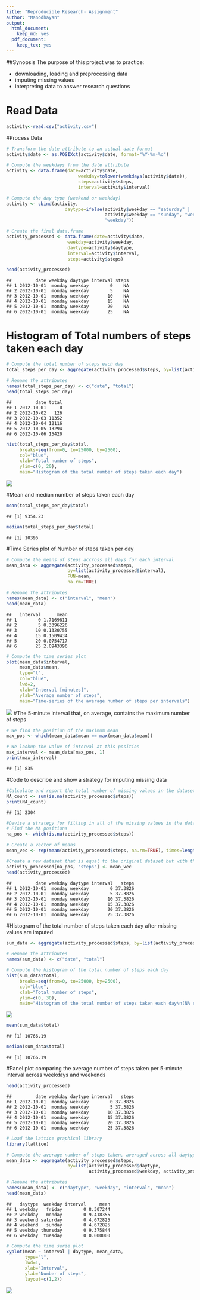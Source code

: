 ```yaml
---
title: "Reproducible Research- Assignment"
author: "Manodhayan"
output:
  html_document:
    keep_md: yes
  pdf_document: 
    keep_tex: yes
---
```



##Synopsis
The purpose of this project was to practice:

* downloading, loading and preprocessing data
* imputing missing values
* interpreting data to answer research questions



# Read Data

```r
activity<-read.csv("activity.csv")
```
#Process Data

```r
# Transform the date attribute to an actual date format
activity$date <- as.POSIXct(activity$date, format="%Y-%m-%d")

# Compute the weekdays from the date attribute
activity <- data.frame(date=activity$date, 
                           weekday=tolower(weekdays(activity$date)), 
                           steps=activity$steps, 
                           interval=activity$interval)

# Compute the day type (weekend or weekday)
activity <- cbind(activity, 
                      daytype=ifelse(activity$weekday == "saturday" | 
                                     activity$weekday == "sunday", "weekend", 
                                     "weekday"))

# Create the final data.frame
activity_processed <- data.frame(date=activity$date, 
                       weekday=activity$weekday, 
                       daytype=activity$daytype, 
                       interval=activity$interval,
                       steps=activity$steps)

head(activity_processed)
```

```
##         date weekday daytype interval steps
## 1 2012-10-01  monday weekday        0    NA
## 2 2012-10-01  monday weekday        5    NA
## 3 2012-10-01  monday weekday       10    NA
## 4 2012-10-01  monday weekday       15    NA
## 5 2012-10-01  monday weekday       20    NA
## 6 2012-10-01  monday weekday       25    NA
```
# Histogram of Total numbers of steps taken each day

```r
# Compute the total number of steps each day
total_steps_per_day <- aggregate(activity_processed$steps, by=list(activity_processed$date), FUN=sum, na.rm=TRUE)

# Rename the attributes
names(total_steps_per_day) <- c("date", "total")
head(total_steps_per_day)
```

```
##         date total
## 1 2012-10-01     0
## 2 2012-10-02   126
## 3 2012-10-03 11352
## 4 2012-10-04 12116
## 5 2012-10-05 13294
## 6 2012-10-06 15420
```

```r
hist(total_steps_per_day$total, 
     breaks=seq(from=0, to=25000, by=2500),
     col="blue", 
     xlab="Total number of steps", 
     ylim=c(0, 20), 
     main="Histogram of the total number of steps taken each day")
```

![](PA1_template_files/figure-html/unnamed-chunk-4-1.png)<!-- -->

#Mean and median number of steps taken each day

```r
mean(total_steps_per_day$total)
```

```
## [1] 9354.23
```

```r
median(total_steps_per_day$total)
```

```
## [1] 10395
```
#Time Series plot of Number of steps taken per day

```r
# Compute the means of steps accross all days for each interval
mean_data <- aggregate(activity_processed$steps, 
                       by=list(activity_processed$interval), 
                       FUN=mean, 
                       na.rm=TRUE)

# Rename the attributes
names(mean_data) <- c("interval", "mean")
head(mean_data)
```

```
##   interval      mean
## 1        0 1.7169811
## 2        5 0.3396226
## 3       10 0.1320755
## 4       15 0.1509434
## 5       20 0.0754717
## 6       25 2.0943396
```

```r
# Compute the time series plot
plot(mean_data$interval, 
     mean_data$mean, 
     type="l", 
     col="blue", 
     lwd=2, 
     xlab="Interval [minutes]", 
     ylab="Average number of steps", 
     main="Time-series of the average number of steps per intervals")
```

![](PA1_template_files/figure-html/unnamed-chunk-6-1.png)<!-- -->
#The 5-minute interval that, on average, contains the maximum number of steps

```r
# We find the position of the maximum mean
max_pos <- which(mean_data$mean == max(mean_data$mean))

# We lookup the value of interval at this position
max_interval <- mean_data[max_pos, 1]
print(max_interval)
```

```
## [1] 835
```
#Code to describe and show a strategy for imputing missing data

```r
#Calculate and report the total number of missing values in the dataset (i.e. the total number of rows with NA's)
NA_count <- sum(is.na(activity_processed$steps))
print(NA_count)
```

```
## [1] 2304
```

```r
#Devise a strategy for filling in all of the missing values in the dataset. The strategy does not need to be sophisticated. For example, you could use the mean/median for that day, or the mean for that 5-minute interval, etc.
# Find the NA positions
na_pos <- which(is.na(activity_processed$steps))

# Create a vector of means
mean_vec <- rep(mean(activity_processed$steps, na.rm=TRUE), times=length(na_pos))

#Create a new dataset that is equal to the original dataset but with the missing data filled in
activity_processed[na_pos, "steps"] <- mean_vec
head(activity_processed)
```

```
##         date weekday daytype interval   steps
## 1 2012-10-01  monday weekday        0 37.3826
## 2 2012-10-01  monday weekday        5 37.3826
## 3 2012-10-01  monday weekday       10 37.3826
## 4 2012-10-01  monday weekday       15 37.3826
## 5 2012-10-01  monday weekday       20 37.3826
## 6 2012-10-01  monday weekday       25 37.3826
```
#Histogram of the total number of steps taken each day after missing values are imputed

```r
sum_data <- aggregate(activity_processed$steps, by=list(activity_processed$date), FUN=sum)

# Rename the attributes
names(sum_data) <- c("date", "total")

# Compute the histogram of the total number of steps each day
hist(sum_data$total, 
     breaks=seq(from=0, to=25000, by=2500),
     col="blue", 
     xlab="Total number of steps", 
     ylim=c(0, 30), 
     main="Histogram of the total number of steps taken each day\n(NA replaced by mean value)")
```

![](PA1_template_files/figure-html/unnamed-chunk-9-1.png)<!-- -->

```r
mean(sum_data$total)
```

```
## [1] 10766.19
```

```r
median(sum_data$total)
```

```
## [1] 10766.19
```
#Panel plot comparing the average number of steps taken per 5-minute interval across weekdays and weekends

```r
head(activity_processed)
```

```
##         date weekday daytype interval   steps
## 1 2012-10-01  monday weekday        0 37.3826
## 2 2012-10-01  monday weekday        5 37.3826
## 3 2012-10-01  monday weekday       10 37.3826
## 4 2012-10-01  monday weekday       15 37.3826
## 5 2012-10-01  monday weekday       20 37.3826
## 6 2012-10-01  monday weekday       25 37.3826
```

```r
# Load the lattice graphical library
library(lattice)

# Compute the average number of steps taken, averaged across all daytype variable
mean_data <- aggregate(activity_processed$steps, 
                       by=list(activity_processed$daytype, 
                               activity_processed$weekday, activity_processed$interval), mean)

# Rename the attributes
names(mean_data) <- c("daytype", "weekday", "interval", "mean")
head(mean_data)
```

```
##   daytype  weekday interval     mean
## 1 weekday   friday        0 8.307244
## 2 weekday   monday        0 9.418355
## 3 weekend saturday        0 4.672825
## 4 weekend   sunday        0 4.672825
## 5 weekday thursday        0 9.375844
## 6 weekday  tuesday        0 0.000000
```

```r
# Compute the time serie plot
xyplot(mean ~ interval | daytype, mean_data, 
       type="l", 
       lwd=1, 
       xlab="Interval", 
       ylab="Number of steps", 
       layout=c(1,2))
```

![](PA1_template_files/figure-html/unnamed-chunk-10-1.png)<!-- -->
